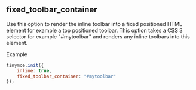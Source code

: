 ## fixed_toolbar_container

Use this option to render the inline toolbar into a fixed positioned HTML element for example a top positioned toolbar. This option takes a CSS 3 selector for example "#mytoolbar" and renders any inline toolbars into this element.

Example

```js
tinymce.init({
    inline: true,
    fixed_toolbar_container: "#mytoolbar"
});
```
